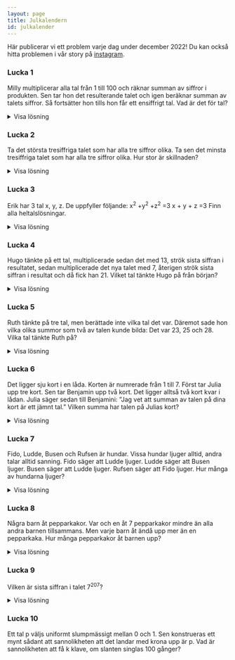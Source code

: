 ```yaml
---
layout: page
title: Julkalendern
id: julkalender
---
```


Här publicerar vi ett problem varje dag under december 2022! Du kan också hitta problemen i vår story på [instagram](https://www.instagram.com/ungvetenskapssport/).

### Lucka 1
Milly multiplicerar alla tal från 1 till 100 och räknar summan av siffror i produkten. Sen tar hon det resulterande talet och igen beräknar summan av talets siffror. Så fortsätter hon tills hon får ett ensiffrigt tal. Vad är det för tal?
<details>
<summary>Visa lösning</summary>
<br>
Produkten av alla tal mellan 1 till 100 kommer att vara delbar med 9. Enligt delbarhetsreglerna kommer ett tal som är delbart med nio att ha en siffersumma som är delbar med nio (försök visa varför!). Det enda ensiffriga talet delbart med nio är nio. Därmed är svaret <strong>9</strong>.
</details>


### Lucka 2
Ta det största tresiffriga talet som har alla tre siffror olika. Ta sen det minsta tresiffriga talet som har alla tre siffror olika. Hur stor är skillnaden?
<details>
<summary>Visa lösning</summary>
<br>
Det största tresiffriga talet som har alla tre siffror olika är 987, och det minsta är 102. Differensen mellan dem blir <strong>885</strong>.
</details>


### Lucka 3
Erik har 3 tal x, y, z. De uppfyller följande:
x<sup>2</sup> +y<sup>2</sup> +z<sup>2</sup> =3
x + y + z =3
Finn alla heltalslösningar. 
<details>
<summary>Visa lösning</summary>
<br>
Varje kvadrat i uttrycket är 0 eller 1, då nästa kvadrat 4 är för stor eftersom summan av tre kvadrater ska bli 3. För att summan av kvadraterna ska bli exakt 3 måste varje kvadrat vara 1. Då är varje variabel 1 eller -1. För att summan av variablerna ska vara 3 måste alla variabler vara 1 och således finns det endast en lösning, x = y = z = <strong>1</strong>.
</details>


### Lucka 4
Hugo tänkte på ett tal, multiplicerade sedan det med 13, strök sista siffran i resultatet, sedan multiplicerade det nya talet med 7, återigen strök sista siffran i resultat och då fick han 21. Vilket tal tänkte Hugo på från början?
<details>
<summary>Visa lösning</summary>
<br>
Vi kan lösa problemet baklänges. Innan sista steget har Hugo ett tal med formen 21A som är produkten av ett annat tal multiplicerat med 7. Det finns två möjligheter, 210 och 217. Vi har alltså ett tal som ser ut som antingen 30B eller 31C som ska var delbart med 13. Den enda möjligheten här är då 312. 312 Dividerad med 13 ger <strong>24</strong>.
</details>



### Lucka 5
Ruth tänkte på tre tal, men berättade inte vilka tal det var. Däremot sade hon vilka olika summor som två av talen kunde bilda: Det var 23, 25 och 28. Vilka tal tänkte Ruth på?
<details>
<summary>Visa lösning</summary>
<br>
Först döper vi talen till a, b och c. Vi får informationen att 23=a+b, 25=a+c, 28=b+c. Adderar vi respektive sidor på alla tre ekvationerna får vi 76=2(a+b+c). Detta säger att två gånger summan av alla tre talen är 76, alltså summan av de tre talen är 38. Vi kan få ut vad varje tal är genom att subtrahera summan av varje par av två tal från summan av alla tre. Därmed får vi talen <strong>10, 13 och 15</strong>.
</details>


### Lucka 6
Det ligger sju kort i en låda. Korten är numrerade från 1 till 7. Först tar Julia upp tre kort. Sen tar Benjamin upp två kort. Det ligger alltså två kort kvar i lådan. Julia säger sedan till Benjamini: ”Jag vet att summan av talen på dina kort är ett jämnt tal.” Vilken summa har talen på Julias kort?
<details>
<summary>Visa lösning</summary>
<br>
Att två av korten summerar till ett jämnt tal betyder att båda är jämna eller att båda är udda. Julia vet alltså att av korten som är kvar i lådan, alla är jämna eller alla är udda. Det finns totalt 4 udda kort och 3 jämna, därmed måste korten i lådan vara udda. Julia har korten 2, 4 och 6, vilket ger summan <strong>12</strong>.
</details>


### Lucka 7
Fido, Ludde, Busen och Rufsen är hundar. Vissa hundar ljuger alltid, andra talar alltid sanning. Fido säger att Ludde ljuger. Ludde säger att Busen ljuger. Busen säger att Ludde ljuger. Rufsen säger att Fido ljuger. Hur många av hundarna ljuger?
<details>
<summary>Visa lösning</summary>
<br>
Om en hund säger att en annan ljuger, så måste de vara en av varje grupp (Kan du visa varför?). Om Fido ljuger, då talar Ludde och Rufsen sanningen och Fido och Busen ljuger. Om Fido däremot talar sanningen, då ljuger Ludde och Rufsen och Fido och Busen talar sanningen. Oavsett är det <strong>2</strong> som ljuger. 
</details>


### Lucka 8
Några barn åt pepparkakor. Var och en åt 7 pepparkakor mindre än alla andra barnen tillsammans. Men varje barn åt ändå upp mer än en pepparkaka. Hur många pepparkakor åt barnen upp?
<details>
<summary>Visa lösning</summary>
<br>
Alla barnen måste ha ätit lika många pepparkakor var. Om ett barn hade ätit x pepparkakor, så betyder det att det totalt hade ätits (x+7)+x (alla andra tillsammans + barnet självt). Om varje barn åt x pepparkakor, och antalet barn var N, så betyder det att 2x+7 = Nx, det vill säga 7 = (N-2)x. Vi vet alltså att x är en delare till 7, och x var minst 2 enligt uppgiften, alltså är x = 7. Det betyder att N-2 är 1, det vill säga antalet barn är 3. Således åt barnen tillsammans <strong>21</strong> pepparkakor.
</details>

### Lucka 9
Vilken är sista siffran i talet 7<sup>207</sup>?
<details>
<summary>Visa lösning</summary>
<br>
Vi betraktar 7<sup>k</sup> för k = 1,2,3,4 … i mod 10. Det ger 7, 9, 3, 1, 7, 9, 3, 1 …
Talserien är cyklisk och vi behöver endast titta på k i mod 4 för att lista ut sista siffran. 207 = 3 + 4*51 vilket ger att sista siffran i 7<sup>207</sup> är <strong>3</strong>.
</details>


### Lucka 10
Ett tal p väljs uniformt slumpmässigt mellan 0 och 1. Sen konstrueras ett mynt sådant att sannolikheten att det landar med krona upp är p. Vad är sannolikheten att få k klave, om slanten singlas 100 gånger?

<!---
<details>
<summary>Visa lösning</summary>
<br>
Vi väljer istället 100 tal mellan 0 och 1, vart och ett uniformt. Sen väljer vi talet p uniformt mellan 0 och 1, och så säger vi att de av våra 100 tal som var mindre än p motsvarar en slant som visade krona efter att det singlats. Detta är exakt samma situation som innan (bara att vi “singlade slantarna” innan vi valde p, men ordningen spelar egentligen ingen roll). Men nu har vi valt 101 tal uniformt mellan 0 och 1, varav ett är talet p. Och vi har k kronor exakt om p är det (k+1):te största talet. Men alla positioner som p kan ha i ordningen är lika sannolika, så svaret är <strong>1/101</strong> oberoende av vad k är. 
</details>


### Lucka 8

En triangel har omkretsen 27 cm. Alla sidor har olika heltalsvärden. Hur många trianglar kan du maximalt skapa?
<details>
<summary>Visa lösning</summary>
<br>
<strong></strong>
</details>



### Lucka 

<details>
<summary>Visa lösning</summary>
<br>
<strong></strong>
</details>

-->
